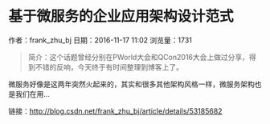 # 基于微服务的企业应用架构设计范式
作者：frank_zhu_bj
日期：2016-11-17 11:02
浏览量：1731
> 简介：这个话题曾经分别在PWorld大会和QCon2016大会上做过分享，得到不错的反响，今天终于有时间整理到博客上了。

微服务好像是这两年突然火起来的，其实和很多其他架构风格一样，微服务架构也是我们在用...

 链接：http://blog.csdn.net/frank_zhu_bj/article/details/53185682
